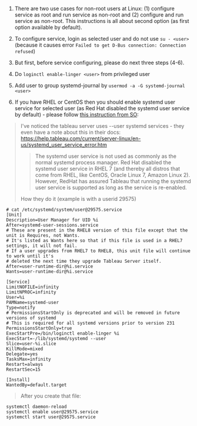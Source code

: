 1. There are two use cases for non-root users at Linux: (1) configure service as root and run service as non-root and (2) configure and run service as non-root. This instructions is all about second option (as first option available by default).

2. To configure service, login as selected user and do not use `su - <user>` (because it causes error `Failed to get D-Bus connection: Connection refused`)

3. But first, before service configuring, please do next three steps (4-6).

4. Do `loginctl enable-linger <user>` from privileged user

5. Add user to group systemd-journal by `usermod -a -G systemd-journal <user>`

6. If you have RHEL or CentOS then you should enable systemd user service for selected user (as Red Hat disabled the systemd user service by default) - please follow [this instruction from SO](https://serverfault.com/a/1026914):

> I've noticed the tableau server uses --user systemd services - they even have a note about this in their docs: https://help.tableau.com/current/server-linux/en-us/systemd_user_service_error.htm
>
> >The systemd user service is not used as commonly as the normal systemd process manager. Red Hat disabled the systemd user service in RHEL 7 (and thereby all distros that come from RHEL, like CentOS, Oracle Linux 7, Amazon Linux 2). However, RedHat has assured Tableau that running the systemd user service is supported as long as the service is re-enabled.
>
> How they do it (example is with a userid 29575)
```
# cat /etc/systemd/system/user@29575.service
[Unit]
Description=User Manager for UID %i
After=systemd-user-sessions.service
# These are present in the RHEL8 version of this file except that the unit is Requires, not Wants.
# It's listed as Wants here so that if this file is used in a RHEL7 settings, it will not fail.
# If a user upgrades from RHEL7 to RHEL8, this unit file will continue to work until it's
# deleted the next time they upgrade Tableau Server itself.
After=user-runtime-dir@%i.service
Wants=user-runtime-dir@%i.service

[Service]
LimitNOFILE=infinity
LimitNPROC=infinity
User=%i
PAMName=systemd-user
Type=notify
# PermissionsStartOnly is deprecated and will be removed in future versions of systemd
# This is required for all systemd versions prior to version 231
PermissionsStartOnly=true
ExecStartPre=/bin/loginctl enable-linger %i
ExecStart=-/lib/systemd/systemd --user
Slice=user-%i.slice
KillMode=mixed
Delegate=yes
TasksMax=infinity
Restart=always
RestartSec=15

[Install]
WantedBy=default.target
```
>
> After you create that file:
>
```
systemctl daemon-reload
systemctl enable user@29575.service
systemctl start user@29575.service
```
